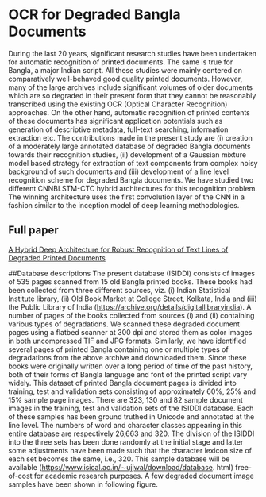 # OCR for Degraded Bangla Documents
During the last 20 years, significant research studies
have been undertaken for automatic recognition of printed
documents. The same is true for Bangla, a major Indian
script. All these studies were mainly centered on comparatively
well-behaved good quality printed documents. However, many
of the large archives include significant volumes of older
documents which are so degraded in their present form that
they cannot be reasonably transcribed using the existing OCR
(Optical Character Recognition) approaches. On the other hand,
automatic recognition of printed contents of these documents has
significant application potentials such as generation of descriptive
metadata, full-text searching, information extraction etc. The
contributions made in the present study are (i) creation of
a moderately large annotated database of degraded Bangla
documents towards their recognition studies, (ii) development of
a Gaussian mixture model based strategy for extraction of text
components from complex noisy background of such documents
and (iii) development of a line level recognition scheme for
degraded Bangla documents. We have studied two different CNNBLSTM-CTC
hybrid architectures for this recognition problem.
The winning architecture uses the first convolution layer of the
CNN in a fashion similar to the inception model of deep learning
methodologies.

## Full paper
[A Hybrid Deep Architecture for Robust Recognition of Text Lines of Degraded Printed Documents](https://ieeexplore.ieee.org/abstract/document/8545409)

##Database descriptions
The present database (ISIDDI) consists of images of 535
pages scanned from 15 old Bangla printed books. These
books had been collected from three different sources, viz.
(i) Indian Statistical Institute library, (ii) Old Book Market at
College Street, Kolkata, India and (iii) the Public Library of
India (https://archive.org/details/digitallibraryindia). A number
of pages of the books collected from sources (i) and (ii)
containing various types of degradations. We scanned
these degraded document pages using a flatbed scanner at 300
dpi and stored them as color images in both uncompressed
TIF and JPG formats. Similarly, we have identified several
pages of printed Bangla containing one or multiple types of
degradations from the above archive and downloaded them.
Since these books were originally written over a long period
of time of the past history, both of their forms of Bangla
language and font of the printed script vary widely. This
dataset of printed Bangla document pages is divided into
training, test and validation sets consisting of approximately
60%, 25% and 15% sample page images. There are 323,
130 and 82 sample document images in the training, test
and validation sets of the ISIDDI database. Each of these
samples has been ground truthed in Unicode and annotated
at the line level. The numbers of word and character classes
appearing in this entire database are respectively 26,663 and
320. The division of the ISIDDI into the three sets has been
done randomly at the initial stage and latter some adjustments
have been made such that the character lexicon size of each
set becomes the same, i.e., 320. This sample database will be
available (https://www.isical.ac.in/∼ujjwal/download/database.
html) free-of-cost for academic research purposes. A few
degraded document image samples have been shown in following figure.
